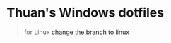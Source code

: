 # Thuan's Windows dotfiles

> for Linux [change the branch to linux](<https://github.com/thuanpham2311/dotfiles/tree/linux>)
